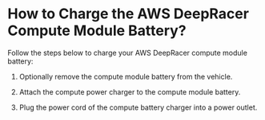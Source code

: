 # How to Charge the AWS DeepRacer Compute Module Battery?<a name="deepracer-troubleshooting-charge-compute-battery"></a>

Follow the steps below to charge your AWS DeepRacer compute module battery:

1. Optionally remove the compute module battery from the vehicle\.

1.  Attach the compute power charger to the compute module battery\.

1. Plug the power cord of the compute battery charger into a power outlet\.